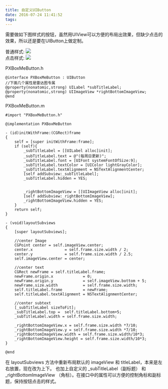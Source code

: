 ```yaml
---
title: 自定义UIButton
date: 2016-07-24 11:41:52
tags:
---
```


需要做如下图样式的按钮，虽然用UIView可以方便的布局出效果，但缺少点击的效果，所以还是要在UIButton上做定制。
<!--more-->

普通样式:
![](http://7xt1bu.com1.z0.glb.clouddn.com/26.png)  
点击样式:
![](http://7xt1bu.com1.z0.glb.clouddn.com/27.png)


PXBoxMeButton.h
	
	@interface PXBoxMeButton : UIButton
    //下面几个属性是雷达图专属
	@property(nonatomic,strong) UILabel *subTitleLabel;
	@property(nonatomic,strong) UIImageView *rightBottomImageView;
	@end

PXBoxMeButton.m

	#import "PXBoxMeButton.h"

	@implementation PXBoxMeButton

	- (id)initWithFrame:(CGRect)frame
	{
	    self = [super initWithFrame:frame];
	    if (self){
	        _subTitleLabel = [[UILabel alloc]init];
	        _subTitleLabel.text = @"(每周日更新)";
	        _subTitleLabel.font = [UIFont systemFontOfSize:9];
	        _subTitleLabel.textColor = [UIColor lightGrayColor];
	        _subTitleLabel.textAlignment = NSTextAlignmentCenter;
	        [self addSubview:_subTitleLabel];
	        _subTitleLabel.hidden = YES;
	        
	        
	        _rightBottomImageView = [[UIImageView alloc]init];
	        [self addSubview:_rightBottomImageView];
	        _rightBottomImageView.hidden = YES;
	    }
	    return self;
	}

	- (void)layoutSubviews
	{
	    [super layoutSubviews];
	    
	    //center Image
	    CGPoint center = self.imageView.center;
	    center.x              = self.frame.size.width / 2;
	    center.y              = self.frame.size.width / 2.5;
	    self.imageView.center = center;
	    
	    //center text
	    CGRect newFrame = self.titleLabel.frame;
	    newFrame.origin.x             = 0;
	    newFrame.origin.y             = self.imageView.bottom + 5;
	    newFrame.size.width           = self.frame.size.width;
	    self.titleLabel.frame         = newFrame;
	    self.titleLabel.textAlignment = NSTextAlignmentCenter;
	    
	    //center subtext
	    [_subTitleLabel sizeToFit];
	    _subTitleLabel.top =  self.titleLabel.bottom+5;
	    _subTitleLabel.width = self.frame.size.width;
	    
	    _rightBottomImageView.x = self.frame.size.width *7/10;
	    _rightBottomImageView.y = self.frame.size.width *7/10;
	    _rightBottomImageView.width = self.frame.size.width/10*3;
	    _rightBottomImageView.height = self.frame.size.width/10*3;
	}

	@end

在 layoutSubviews 方法中重新布局默认的 imageView 和 titleLabel，本来是左右放置，现在改为上下。 也加上自定义的 _subTitleLabel（副标题） 和 _rightBottomImageView （角标）。在接口中的属性可以方便的控制角标和副标题，保持按钮点击的样式。

